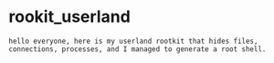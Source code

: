 # rookit_userland

```hello everyone, here is my userland rootkit that hides files, connections, processes, and I managed to generate a root shell.```

